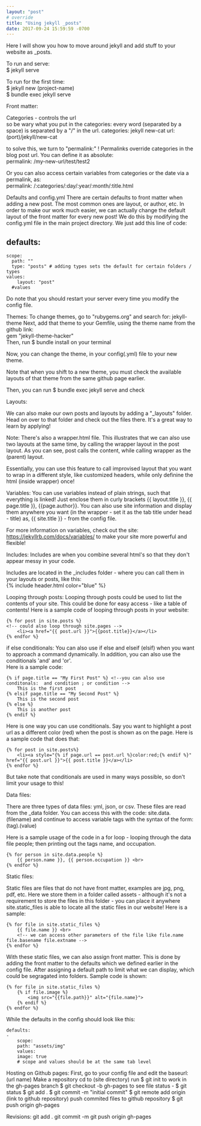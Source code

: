 ```yaml
---
layout: "post"
# override 
title: "Using jekyll _posts"
date: 2017-09-24 15:59:59 -0700
---
```


Here I will show you how to move around jekyll and add stuff to your website as _posts.  

To run and serve:  
$ jekyll serve

To run for the first time:  
$ jekyll new (project-name)   
$ bundle exec jekyll serve

<!-- Change to a title -->
Front matter:  

Categories - controls the url  
so be wary what you put in the categories: 
every word (separated by a space) is separated by a "/" in the url. 
categories: jekyll new-cat
url: (port)/jekyll/new-cat

to solve this, we turn to "permalink:" ! 
Permalinks override categories in the blog post url. 
You can define it as absolute:  
permalink: /my-new-url/test/test2  
  
Or you can also access certain variables from categories or the date via a permalink, as:  
permalink: /:categories/:day/:year/:month/:title.html

Defaults and config.yml
There are certain defaults to front matter when adding a new post. 
The most common ones are layout, or author, etc. 
In order to make our work much easier, we can actually change the default layout of the front matter for every new post! 
We do this by modifying the config.yml file in the main project directory. 
We just add this line of code:  

defaults: 
  -
    scope:
      path: ""
      type: "posts" # adding types sets the default for certain folders / types 
    values:
        layout: "post"
      #values
  
Do note that you should restart your server every time you modify the config file.  

Themes: 
To change themes, go to "rubygems.org"
and search for: jekyll-theme
Next, add that theme to your Gemfile, using the theme name from the github link:  
gem "jekyll-theme-hacker"  
Then, run $ bundle install on your terminal
  
Now, you can change the theme, in your config(.yml) file to your new theme. 
  
  Note that when you shift to a new theme, you must check the available layouts of that theme from the same github page earlier. 

  Then, you can run $ bundle exec jekyll serve and check 

  Layouts: 

  We can also make our own posts and layouts by adding a "_layouts" folder. Head on over to that folder and check out the files there. It's a great way to learn by applying! 

  Note: There's also a wrapper.html file. This illustrates that we can also use two layouts at the same time, by calling the wrapper layout in the post layout. As you can see, post calls the content, while calling wrapper as the (parent) layout. 

  Essentially, you can use this feature to call improvised layout that you want to wrap in a different style, like customized headers, while only definine the html (inside wrapper) once! 

  Variables: 
  You can use variables instead of plain strings, such that everything is linked! 
  Just enclose them in curly brackets {{ layout.title }}, {{ page.title }}, {{page.author}}. You can also use site information and display them anywhere you want (in the wrapper - set it as the tab title under head - title) as, {{ site.title }} - from the config file. 

  For more information on variables, check out the site: https://jekyllrb.com/docs/variables/
  to make your site more powerful and flexible! 

  Includes: 
  Includes are when you combine several html's so that they don't appear messy in your code. 

  Includes are located in the _includes folder - where you can call them in your layouts or posts, like this:  
  {% include header.html color="blue" %}
  
  Looping through posts: 
  Looping through posts could be used to list the contents of your site. This could be done for easy access - like a table of contents! Here is a sample code of looping through posts in your website: 

  <!-- change this to a code snippet  -->
    {% for post in site.posts %} 
    <!-- could also loop through site.pages -->
        <li><a href="{{ post.url }}">{{post.title}}</a></li>
    {% endfor %}

  if else conditionals: 
  You can also use if else and elseif (elsif) when you want to approach a command dynamically. 
  In addition, you can also use the conditionals 'and' and 'or'.  
  Here is a sample code: 

    {% if page.title == "My First Post" %} <!--you can also use conditonals:  and condition ; or condition -->
        This is the first post 
    {% elsif page.title == "My Second Post" %}
        This is the second post 
    {% else %}
        This is another post 
    {% endif %}

  Here is one way you can use conditionals. Say you want to highlight a post url as a different color (red) when the post is shown as on the page. Here is a sample code that does that:  

    {% for post in site.posts%}
        <li><a style="{% if page.url == post.url %}color:red;{% endif %}" href="{{ post.url }}">{{ post.title }}</a></li>
    {% endfor %}

  But take note that conditionals are used in many ways possible, so don't limit your usage to this! 

  Data files: 

  There are three types of data files: yml, json, or csv. 
  These files are read from the _data folder. 
  You can access this with the code: site.data.(filename)
  and continue to access variable tags with the syntax of the form: (tag).(value)

  Here is a sample usage of the code in a for loop - looping through the data file people; then printing out the tags name, and occupation. 

    {% for person in site.data.people %}
        {{ person.name }}, {{ person.occupation }} <br>
    {% endfor %}

  Static files: 

  Static files are files that do not have front matter, examples are jpg, png, pdf, etc. Here we store them in a folder called assets - although it's not a requirement to store the files in this folder - you can place it anywhere site.static_files is able to locate all the static files in our website! Here is a sample:

    {% for file in site.static_files %}
        {{ file.name }} <br>
        <!-- we can access other parameters of the file like file.name file.basename file.extname -->
    {% endfor %}

  With these static files, we can also assign front matter. This is done by adding the front matter to the defaults which we defined earlier in the config file. After assigning a default path to limit what we can display, which could be segragated into folders. Sample code is shown: 

    {% for file in site.static_files %}
        {% if file.image %}
            <img src="{{file.path}}" alt="{file.name}">
        {% endif %}
    {% endfor %}

  While the defaults in the config should look like this: 

    defaults: 
    -
        scope:
        path: "assets/img"
        values:
        image: true
        # scope and values should be at the same tab level
  
  Hosting on Github pages: 
  First, go to your config file and edit the baseurl: (url name)
  Make a repository
  cd to (site directory)
  run $ git init
  to work in the gh-pages branch $ git checkout -b gh-pages
  to see file status - $ git status
  $ git add . 
  $ git commit -m "initial commit" 
  $ git remote add origin (link to github repository)
  push commited files to github repository $ git push origin gh-pages

  Revisions: 
  git add .
  git commit -m 
  git push origin gh-pages